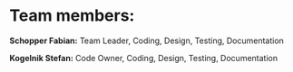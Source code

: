 # Team members:

**Schopper Fabian:** Team Leader, Coding, Design, Testing, Documentation

**Kogelnik Stefan:** Code Owner, Coding, Design, Testing, Documentation

